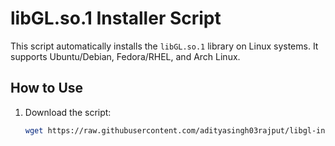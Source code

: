 # libGL.so.1 Installer Script

This script automatically installs the `libGL.so.1` library on Linux systems. It supports Ubuntu/Debian, Fedora/RHEL, and Arch Linux.

## How to Use

1. Download the script:
   ```bash
   wget https://raw.githubusercontent.com/adityasingh03rajput/libgl-installer/main/install_libgl.sh
